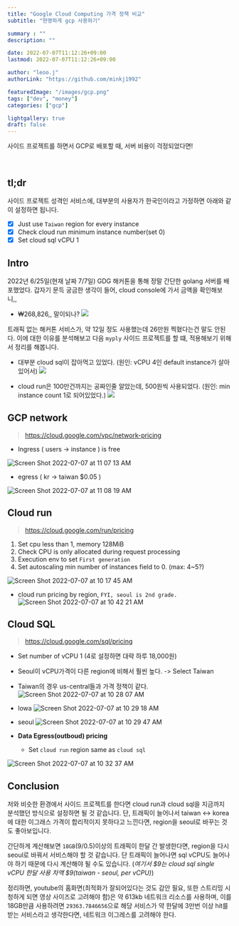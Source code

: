 ```yaml
---
title: "Google Cloud Computing 가격 정책 비교"
subtitle: "현명하게 gcp 사용하기"

summary : ""
description: ""

date: 2022-07-07T11:12:26+09:00
lastmod: 2022-07-07T11:12:26+09:00

author: "leoo.j"
authorLink: "https://github.com/minkj1992"

featuredImage: "/images/gcp.png"
tags: ["dev", "money"]
categories: ["gcp"]

lightgallery: true
draft: false
---
```


사이드 프로젝트를 하면서 GCP로 배포할 때, 서버 비용이 걱정되었다면!
<!--more-->
<br />

## tl;dr
사이드 프로젝트 성격인 서비스에, 대부분의 사용자가 한국인이라고 가정하면 아래와 같이 설정하면 됩니다.

- [x] Just use `Taiwan` region for every instance
- [x] Check cloud run minimum instance number(set 0)
- [x] Set cloud sql vCPU 1

## Intro
2022년 6/25일(현재 날짜 7/7일) GDG 해커톤을 통해 정말 간단한 golang 서버를 배포했었다.
갑자기 문득 궁금한 생각이 들어, cloud console에 가서 금액을 확인해보니,,

- ₩268,826,, 말이되나?
![](/images/gcp_price_total)

트래픽 없는 해커톤 서비스가, 약 12일 정도 사용했는데 26만원 찍혔다는건 말도 안된다. 
이에 대한 이유를 분석해보고 다음 `myply` 사이드 프로젝트를 할 떄, 적용해보기 위해서 정리를 해봅니다.


- 대부분 cloud sql이 잡아먹고 있었다. (원인: vCPU 4인 default instance가 살아있어서)
![](/images/gcp_price_cloud_sql)

- cloud run은 100만건까지는 공짜인줄 알았는데, 500원씩 사용되었다. (원인: min instance count 1로 되어있었다.)
![](/images/gcp_price_cloud_run)



## GCP network
> https://cloud.google.com/vpc/network-pricing

- Ingress ( users -> instance ) is free

![Screen Shot 2022-07-07 at 11 07 13 AM](https://user-images.githubusercontent.com/37536298/177675005-4ad16f45-dbc9-48a1-ab55-1cf7efeccfe1.png)


- egress ( kr -> taiwan $0.05 )

![Screen Shot 2022-07-07 at 11 08 19 AM](https://user-images.githubusercontent.com/37536298/177674992-11590792-af5d-454c-b0f5-4cde9032c33a.png)



## Cloud run
> https://cloud.google.com/run/pricing

1. Set cpu less than 1, memory 128MiB
2. Check CPU is only allocated during request processing
3. Execution env to set `First generation`
4. Set autoscaling  min number of instances field to 0. (max: 4~5?)

![Screen Shot 2022-07-07 at 10 17 45 AM](https://user-images.githubusercontent.com/37536298/177668849-966c3246-f473-49cd-a11f-46c078c21fcb.png)

- cloud run pricing by region, `FYI, seoul is 2nd grade.`
![Screen Shot 2022-07-07 at 10 42 21 AM](https://user-images.githubusercontent.com/37536298/177672190-eaa1e8e5-99f0-447f-8d05-30e6dc914486.png)


## Cloud SQL
> https://cloud.google.com/sql/pricing

- Set number of vCPU 1 (4로 설정하면 대략 하루 18,000원)
- Seoul이 vCPU가격이 다른 region에 비해서 훨씬 높다.  -> Select Taiwan

- Taiwan의 경우 us-central들과 가격 정책이 같다.
![Screen Shot 2022-07-07 at 10 28 07 AM](https://user-images.githubusercontent.com/37536298/177670809-bced7463-906c-4f8b-b70e-cee1c9d197bb.png)

- lowa
![Screen Shot 2022-07-07 at 10 29 18 AM](https://user-images.githubusercontent.com/37536298/177670842-0eeda4fb-d18a-4b07-b660-2523ed505276.png)

- seoul
![Screen Shot 2022-07-07 at 10 29 47 AM](https://user-images.githubusercontent.com/37536298/177670883-006897d1-1b58-4691-9d82-23a270b28e6f.png)

- **Data Egress(outboud) pricing**
  - Set `cloud run` region same as `cloud sql` 

![Screen Shot 2022-07-07 at 10 32 37 AM](https://user-images.githubusercontent.com/37536298/177671199-c2760c24-b0ab-4871-a9fc-69b6e34342ba.png)

## Conclusion

저와 비슷한 환경에서 사이드 프로젝트를 한다면 cloud run과 cloud sql을 지금까지 분석했던 방식으로 설정하면 될 것 같습니다. 단, 트래픽이 늘어나서 taiwan <-> korea에 대한 이그래스 가격이 합리적이지 못하다고 느낀다면, region을 seoul로 바꾸는 것도 좋아보입니다. 

간단하게 계산해보면 `18GB`(9/0.5)이상의 트래픽이 한달 간 발생한다면, region을 다시 seoul로 바꿔서 서비스해야 할 것 같습니다. 단 트래픽이 늘어나면 sql vCPU도 늘어나야 하기 때문에 다시 계산해야 될 수도 있습니다. (*여기서 $9는 cloud sql single vCPU 한달 사용 차액 $9(taiwan - seoul, per vCPU)*)

정리하면, youtube의 홈화면(최적화가 잘되어있다는 것도 감안 필요, 또한 스트리밍 시청하게 되면 영상 사이즈로 고려해야 함)은 약 613kb 네트워크 리소스를 사용하며, 이를 18GB만큼 사용하려면 `29363.7846656`으로 해당 서비스가 약 한달에 3만번 이상 hit를 받는 서비스라고 생각한다면, 네트워크 이그레스를 고려해야 한다.

